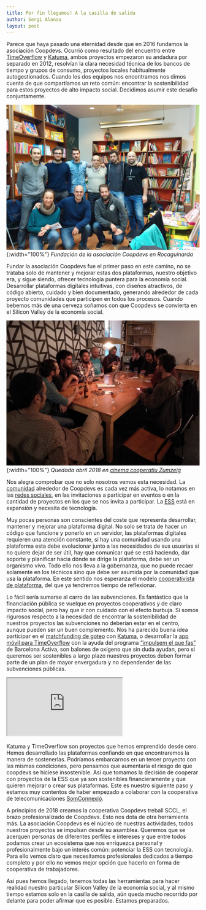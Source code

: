 ```yaml
---
title: Por fin llegamos! A la casilla de salida
author: Sergi Alonso
layout: post
---
```

Parece que haya pasado una eternidad desde que en 2016 fundamos la asociación Coopdevs. Ocurrió como resultado del encuentro entre [TimeOverflow](https://www.timeoverflow.org/) y [Katuma](http://katuma.org/), ambos proyectos empezaron su andadura por separado en 2012, resolvían la clara necesidad técnica de los bancos de tiempo y grupos de consumo, proyectos locales habitualmente autogestionados. Cuando los dos equipos nos encontramos nos dimos cuenta de que compartíamos un reto común: encontrar la sostenibilidad para estos proyectos de alto impacto social. Decidimos asumir este desafío conjuntamente. 

![Fundación de la asociación Coopdevs en Rocaguinarda](/assets/post_images/2018/rocaguinarda_2016.jpg){:width="100%"}
*Fundación de la asociación Coopdevs en Rocaguinarda*

Fundar la asociación Coopdevs fue el primer paso en este camino, no se trataba solo de mantener y mejorar estas dos plataformas, nuestro objetivo era, y sigue siendo, ofrecer tecnología puntera para la economía social. Desarrollar plataformas digitales intuitivas, con diseños atractivos, de código abierto, cuidado y bien documentado, generando alrededor de cada proyecto comunidades que participen en todos los procesos. Cuando bebemos más de una cerveza soñamos con que Coopdevs se convierta en el Silicon Valley de la economía social.

![Fundación de la asociación Coopdevs en Rocaguinarda](/assets/post_images/2018/zumzeig_2018.jpg){:width="100%"}
*Quedada abril 2018 en [cinema cooperatiu Zumzeig](http://community.coopdevs.org/t/quedada-coopdevs-5-de-abril-en-barcelona-sants/431)*

Nos alegra comprobar que no solo nosotros vemos esta necesidad. La [comunidad](http://community.coopdevs.org/) alrededor de Coopdevs es cada vez más activa, lo notamos en las [redes sociales](https://twitter.com/search?f=tweets&vertical=default&q=coopdevs), en las invitaciones a participar en eventos o en la cantidad de proyectos en los que se nos invita a participar. La [ESS](https://es.wikipedia.org/wiki/Econom%C3%ADa_social) está en expansión y necesita de tecnología. 

Muy pocas personas son conscientes del coste que representa desarrollar, mantener y mejorar una plataforma digital. No solo se trata de hacer un código que funcione y ponerlo en un servidor, las plataformas digitales requieren una atención constante, si hay una comunidad usando una plataforma esta debe evolucionar junto a las necesidades de sus usuarias si no quiere dejar de ser útil, hay que comunicar qué se está haciendo, dar soporte y planificar hacia dónde se dirige la plataforma, debe ser un organismo vivo. Todo ello nos lleva a la gobernanza, que no puede recaer solamente en los técnicos sino que debe ser asumida por la comunidad que usa la plataforma. En este sentido nos esperanza el modelo [cooperativista de plataforma](https://platform.coop/about/es), del que ya tendremos tiempo de reflexionar. 

Lo fácil sería sumarse al carro de las subvenciones. Es fantástico que la financiación pública se vuelque en proyectos cooperativos y de claro impacto social, pero hay que ir con cuidado con el efecto burbuja. Si somos rigurosos respecto a la necesidad de encontrar la sostenibilidad de nuestros proyectos las subvenciones no deberían estar en el centro, aunque pueden ser un buen complemento. Nos ha parecido buena idea participar en el [matchfunding de goteo](https://www.goteo.org/call/conjuntament) con [Katuma](https://www.goteo.org/project/katuma), o desarrollar la [app móvil para TimeOverflow](http://community.coopdevs.org/t/diseno-app-timeoverflow/396) con la ayuda del programa [“impulsem el que fas”](https://empreses.barcelonactiva.cat/ca/web/es/impulsem-el-que-fas-2017) de Barcelona Activa, son balones de oxígeno que sin duda ayudan, pero si queremos ser sostenibles a largo plazo nuestros proyectos deben formar parte de un plan de mayor envergadura y no dependender de las subvenciones públicas. 

<div class="embed-responsive embed-responsive-16by9">
<iframe class="embed-responsive-item" src="https://www.youtube.com/embed/Tkv0fdDETh0"></iframe>
</div>

Katuma y TimeOverflow son proyectos que hemos emprendido desde cero. Hemos desarrollado las plataformas confiando en que encontraremos la manera de sostenerlas. Podríamos embarcarnos en un tercer proyecto con las mismas condiciones, pero pensamos que aumentaría el riesgo de que coopdevs se hiciese insostenible. Así que tomamos la decisión de cooperar con proyectos de la ESS que ya son sostenibles financieramente y que quieren mejorar o crear sus plataformas. Este es nuestro siguiente paso y estamos muy contentos de haber empezado a colaborar con la cooperativa de telecomunicaciones [SomConnexió](https://somconnexio.coop/).

A principios de 2018 creamos la cooperativa Coopdevs treball SCCL, el brazo profesionalizado de Coopdevs. Esto nos dota de otra herramienta más. La asociación Coopdevs es el núcleo de nuestras actividades, todos nuestros proyectos se impulsan desde su asamblea. Queremos que se acerquen personas de diferentes perfiles e intereses y que entre todos podamos crear un ecosistema que nos enriquezca personal y profesionalmente bajo un interés común: potenciar la ESS con tecnología. Para ello vemos claro que necesitamos profesionales dedicados a tiempo completo y por ello no vemos mejor opción que hacerlo en forma de cooperativa de trabajadores. 

Así pues hemos llegado, tenemos todas las herramientas para hacer realidad nuestro particular Silicon Valley de la economía social, y al mismo tiempo estamos solo en la casilla de salida, aún queda mucho recorrido por delante para poder afirmar que es posible. Estamos preparados.
